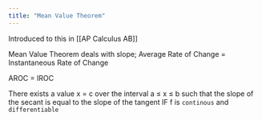 ```yaml
---
title: "Mean Value Theorem"
---
```


Introduced to this in [[AP Calculus AB]]

Mean Value Theorem deals with slope; Average Rate of Change = Instantaneous Rate of Change

AROC = IROC

There exists a value x = c over the interval a $\leq$ x $\leq$ b such that the slope of the secant is equal to the slope of the tangent IF f is `continous` and `differentiable`


